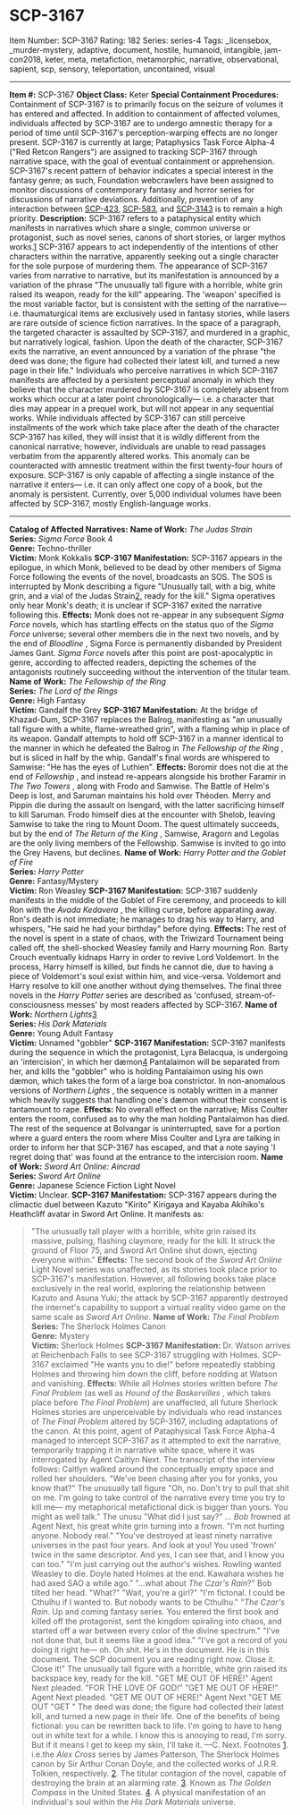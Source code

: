 # SCP-3167
Item Number: SCP-3167
Rating: 182
Series: series-4
Tags: _licensebox, _murder-mystery, adaptive, document, hostile, humanoid, intangible, jam-con2018, keter, meta, metafiction, metamorphic, narrative, observational, sapient, scp, sensory, teleportation, uncontained, visual

---

**Item #:** SCP-3167
**Object Class:** Keter
**Special Containment Procedures:** Containment of SCP-3167 is to primarily focus on the seizure of volumes it has entered and affected. In addition to containment of affected volumes, individuals affected by SCP-3167 are to undergo amnestic therapy for a period of time until SCP-3167's perception-warping effects are no longer present.
SCP-3167 is currently at large; Pataphysics Task Force Alpha-4 ("Red Retcon Rangers") are assigned to tracking SCP-3167 through narrative space, with the goal of eventual containment or apprehension. SCP-3167's recent pattern of behavior indicates a special interest in the fantasy genre; as such, Foundation webcrawlers have been assigned to monitor discussions of contemporary fantasy and horror series for discussions of narrative deviations. Additionally, prevention of any interaction between [SCP-423](/scp-423), [SCP-583](/scp-583), and [SCP-3143](/scp-3143) is to remain a high priority.
**Description:** SCP-3167 refers to a pataphysical entity which manifests in narratives which share a single, common universe or protagonist, such as novel series, canons of short stories, or larger mythos works.[1](javascript:;) SCP-3167 appears to act independently of the intentions of other characters within the narrative, apparently seeking out a single character for the sole purpose of murdering them.
The appearance of SCP-3167 varies from narrative to narrative, but its manifestation is announced by a variation of the phrase "The unusually tall figure with a horrible, white grin raised its weapon, ready for the kill" appearing. The 'weapon' specified is the most variable factor, but is consistent with the setting of the narrative— i.e. thaumaturgical items are exclusively used in fantasy stories, while lasers are rare outside of science fiction narratives. In the space of a paragraph, the targeted character is assaulted by SCP-3167, and murdered in a graphic, but narratively logical, fashion. Upon the death of the character, SCP-3167 exits the narrative, an event announced by a variation of the phrase "the deed was done; the figure had collected their latest kill, and turned a new page in their life."
Individuals who perceive narratives in which SCP-3167 manifests are affected by a persistent perceptual anomaly in which they believe that the character murdered by SCP-3167 is completely absent from works which occur at a later point chronologically— i.e. a character that dies may appear in a prequel work, but will not appear in any sequential works. While individuals affected by SCP-3167 can still perceive installments of the work which take place after the death of the character SCP-3167 has killed, they will insist that it is wildly different from the canonical narrative; however, individuals are unable to read passages verbatim from the apparently altered works. This anomaly can be counteracted with amnestic treatment within the first twenty-four hours of exposure.
SCP-3167 is only capable of affecting a single instance of the narrative it enters— i.e. it can only affect one copy of a book, but the anomaly is persistent. Currently, over 5,000 individual volumes have been affected by SCP-3167, mostly English-language works.
* * *
**Catalog of Affected Narratives:**
**Name of Work:** _The Judas Strain_  
**Series:** _Sigma Force_ Book 4  
**Genre:** Techno-thriller  
**Victim:** Monk Kokkalis
**SCP-3167 Manifestation:** SCP-3167 appears in the epilogue, in which Monk, believed to be dead by other members of Sigma Force following the events of the novel, broadcasts an SOS. The SOS is interrupted by Monk describing a figure "Unusually tall, with a big, white grin, and a vial of the Judas Strain[2](javascript:;), ready for the kill." Sigma operatives only hear Monk's death; it is unclear if SCP-3167 exited the narrative following this.
**Effects:** Monk does not re-appear in any subsequent _Sigma Force_ novels, which has startling effects on the status quo of the _Sigma Force_ universe; several other members die in the next two novels, and by the end of _Bloodline_ , Sigma Force is permanently disbanded by President James Gant. _Sigma Force_ novels after this point are post-apocalyptic in genre, according to affected readers, depicting the schemes of the antagonists routinely succeeding without the intervention of the titular team.
**Name of Work:** _The Fellowship of the Ring_  
**Series:** _The Lord of the Rings_  
**Genre:** High Fantasy  
**Victim:** Gandalf the Grey
**SCP-3167 Manifestation:** At the bridge of Khazad-Dum, SCP-3167 replaces the Balrog, manifesting as "an unusually tall figure with a white, flame-wreathed grin", with a flaming whip in place of its weapon. Gandalf attempts to hold off SCP-3167 in a manner identical to the manner in which he defeated the Balrog in _The Fellowship of the Ring_ , but is sliced in half by the whip. Gandalf's final words are whispered to Samwise: "He has the eyes of Luthien".
**Effects:** Boromir does not die at the end of _Fellowship_ , and instead re-appears alongside his brother Faramir in _The Two Towers_ , along with Frodo and Samwise. The Battle of Helm's Deep is lost, and Saruman maintains his hold over Théoden. Merry and Pippin die during the assault on Isengard, with the latter sacrificing himself to kill Saruman. Frodo himself dies at the encounter with Shelob, leaving Samwise to take the ring to Mount Doom. The quest ultimately succeeds, but by the end of _The Return of the King_ , Samwise, Aragorn and Legolas are the only living members of the Fellowship. Samwise is invited to go into the Grey Havens, but declines.
**Name of Work:** _Harry Potter and the Goblet of Fire_  
**Series:** _Harry Potter_  
**Genre:** Fantasy/Mystery  
**Victim:** Ron Weasley
**SCP-3167 Manifestation:** SCP-3167 suddenly manifests in the middle of the Goblet of Fire ceremony, and proceeds to kill Ron with the _Avada Kedavera_ , the killing curse, before apparating away. Ron's death is not immediate; he manages to drag his way to Harry, and whispers, "He said he had your birthday" before dying.
**Effects:** The rest of the novel is spent in a state of chaos, with the Triwizard Tournament being called off, the shell-shocked Weasley family and Harry mourning Ron. Barty Crouch eventually kidnaps Harry in order to revive Lord Voldemort. In the process, Harry himself is killed, but finds he cannot die, due to having a piece of Voldemort's soul exist within him, and vice-versa. Voldemort and Harry resolve to kill one another without dying themselves.
The final three novels in the _Harry Potter_ series are described as 'confused, stream-of-consciousness messes' by most readers affected by SCP-3167.
**Name of Work:** _Northern Lights_[3](javascript:;)  
**Series:** _His Dark Materials_  
**Genre:** Young Adult Fantasy  
**Victim:** Unnamed "gobbler"
**SCP-3167 Manifestation:** SCP-3167 manifests during the sequence in which the protagonist, Lyra Belacqua, is undergoing an 'intercision', in which her dæmon[4](javascript:;) Pantalaimon will be separated from her, and kills the "gobbler" who is holding Pantalaimon using his own dæmon, which takes the form of a large boa constrictor. In non-anomalous versions of _Northern Lights_ , the sequence is notably written in a manner which heavily suggests that handling one's dæmon without their consent is tantamount to rape.
**Effects:** No overall effect on the narrative; Miss Coulter enters the room, confused as to why the man holding Pantalaimon has died. The rest of the sequence at Bolvangar is uninterrupted, save for a portion where a guard enters the room where Miss Coulter and Lyra are talking in order to inform her that SCP-3167 has escaped, and that a note saying 'I regret doing that' was found at the entrance to the intercision room.
**Name of Work:** _Sword Art Online: Aincrad_  
**Series:** _Sword Art Online_  
**Genre:** Japanese Science Fiction Light Novel  
**Victim:** Unclear.
**SCP-3167 Manifestation:** SCP-3167 appears during the climactic duel between Kazuto "Kirito" Kirigaya and Kayaba Akihiko's Heathcliff avatar in Sword Art Online. It manifests as:
> "The unusually tall player with a horrible, white grin raised its massive, pulsing, flashing claymore, ready for the kill. It struck the ground of Floor 75, and Sword Art Online shut down, ejecting everyone within."
**Effects:** The second book of the _Sword Art Online_ Light Novel series was unaffected, as its stories took place prior to SCP-3167's manifestation. However, all following books take place exclusively in the real world, exploring the relationship between Kazuto and Asuna Yuki; the attack by SCP-3167 apparently destroyed the internet's capability to support a virtual reality video game on the same scale as _Sword Art Online_.
**Name of Work:** _The Final Problem_  
**Series:** The Sherlock Holmes Canon  
**Genre:** Mystery  
**Victim:** Sherlock Holmes
**SCP-3167 Manifestation:** Dr. Watson arrives at Reichenbach Falls to see SCP-3167 struggling with Holmes. SCP-3167 exclaimed "He wants you to die!" before repeatedly stabbing Holmes and throwing him down the cliff, before nodding at Watson and vanishing.
**Effects:** While all Holmes stories written before _The Final Problem_ (as well as _Hound of the Baskervilles_ , which takes place before _The Final Problem_) are unaffected, all future Sherlock Holmes stories are unperceivable by individuals who read instances of _The Final Problem_ altered by SCP-3167, including adaptations of the canon.
At this point, agent of Pataphysical Task Force Alpha-4 managed to intercept SCP-3167 as it attempted to exit the narrative, temporarily trapping it in narrative white space, where it was interrogated by Agent Caitlyn Next. The transcript of the interview follows:
> Caitlyn walked around the conceptually empty space and rolled her shoulders. "We've been chasing after you for yonks, you know that?"
> The unusually tall figure
> "Oh, no. Don't try to pull that shit on me. I'm going to take control of the narrative every time you try to kill me— my metaphorical metafictional dick is bigger than yours. You might as well talk."
> The unusu
> "What did I just say?"
> … _Bob_ frowned at Agent Next, his great white grin turning into a frown. "I'm not hurting anyone. Nobody real."
> "You've destroyed at least ninety narrative universes in the past four years. And look at you! You used 'frown' twice in the same descriptor. And yes, I can see that, and I know you can too."
> "I'm just carrying out the author's wishes. Rowling wanted Weasley to die. Doyle hated Holmes at the end. Kawahara wishes he had axed SAO a while ago."
> "…what about _The Czar's Rain_?"
> Bob tilted her head. "What?"
> "Wait, you're a girl?"
> "I'm fictonal. I could be Cthulhu if I wanted to. But nobody wants to be Cthulhu."
> "_The Czar's Rain_. Up and coming fantasy series. You entered the first book and killed off the protagonist, sent the kingdom spiraling into chaos, and started off a war between every color of the divine spectrum."
> "I've not done that, but it seems like a good idea."
> "I've got a record of you doing it right he— oh. Oh shit. He's in the document. He is in this document. The SCP document you are reading right now. Close it. Close it!"
> The unusually tall figure with a horrible, white grin raised its backspace key, ready for the kill.
> "GET ME OUT OF HERE!" Agent Next pleaded. "FOR THE LOVE OF GOD!"
> "GET ME OUT OF HERE!" Agent Next pleaded.
> "GET ME OUT OF HERE!" Agent Next
> "GET ME OUT
> "GET
> "
> The deed was done; the figure had collected their latest kill, and turned a new page in their life.
One of the benefits of being fictional: you can be rewritten back to life. I'm going to have to hang out in white text for a while. I know this is annoying to read, I'm sorry. But if it means I get to keep my skin, I'll take it. —C. Next.
Footnotes
[1](javascript:;). i.e.the _Alex Cross_ series by James Patterson, The Sherlock Holmes canon by Sir Arthur Conan Doyle, and the collected works of J.R.R. Tolkien, respectively.
[2](javascript:;). The titular contagion of the novel, capable of destroying the brain at an alarming rate.
[3](javascript:;). Known as _The Golden Compass_ in the United States.
[4](javascript:;). A physical manifestation of an individual's soul within the _His Dark Materials_ universe.